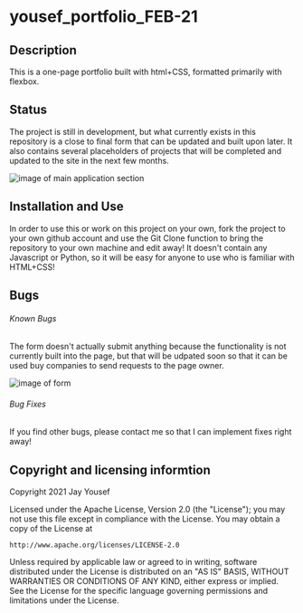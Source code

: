 # yousef_portfolio_FEB-21

## Description

This is a one-page portfolio built with html+CSS, formatted primarily with flexbox.


## Status

The project is still in development, but what currently exists in this repository is a close to final form that can be updated and built upon later. It also contains several placeholders of projects that will be completed and updated to the site in the next few months.

![image of main application section](./images/application-screenshot.jpg)

## Installation and Use

In order to use this or work on this project on your own, fork the project to your own github account and use the Git Clone function to bring the repository to your own machine and edit away! It doesn't contain any Javascript or Python, so it will be easy for anyone to use who is familiar with HTML+CSS!

## Bugs

###### Known Bugs

The form doesn't actually submit anything because the functionality is not currently built into the page, but that will be udpated soon so that it can be used buy companies to send requests to the page owner.

![image of form](./images/form-screenshot.jpg)


###### Bug Fixes

If you find other bugs, please contact me so that I can implement fixes right away!

## Copyright and licensing informtion 

Copyright 2021 Jay Yousef

Licensed under the Apache License, Version 2.0 (the "License");
you may not use this file except in compliance with the License.
You may obtain a copy of the License at

    http://www.apache.org/licenses/LICENSE-2.0

Unless required by applicable law or agreed to in writing, software
distributed under the License is distributed on an "AS IS" BASIS,
WITHOUT WARRANTIES OR CONDITIONS OF ANY KIND, either express or implied.
See the License for the specific language governing permissions and
limitations under the License.
